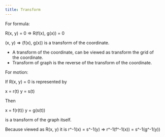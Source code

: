 ```yaml
---
title: Transform
---
```


For formula:

R(x, y) = 0 => R(f(x), g(x)) = 0

(x, y) => (f(x), g(x)) is a transform of the coordinate.

- A transform of the coordinate, can be viewed as transform the grid of the coordinate.
- Transform of graph is the reverse of the transform of the coordinate.

For motion:

If R(x, y) = 0 is represented by

x = r(t)
y = s(t)

Then

x = f(r(t))
y = g(s(t))

is a transform of the graph itself.

Because viewed as R(x, y) it is
r^-1(x) = s^-1(y) => r^-1(f^-1(x)) = s^-1(g^-1(y))
